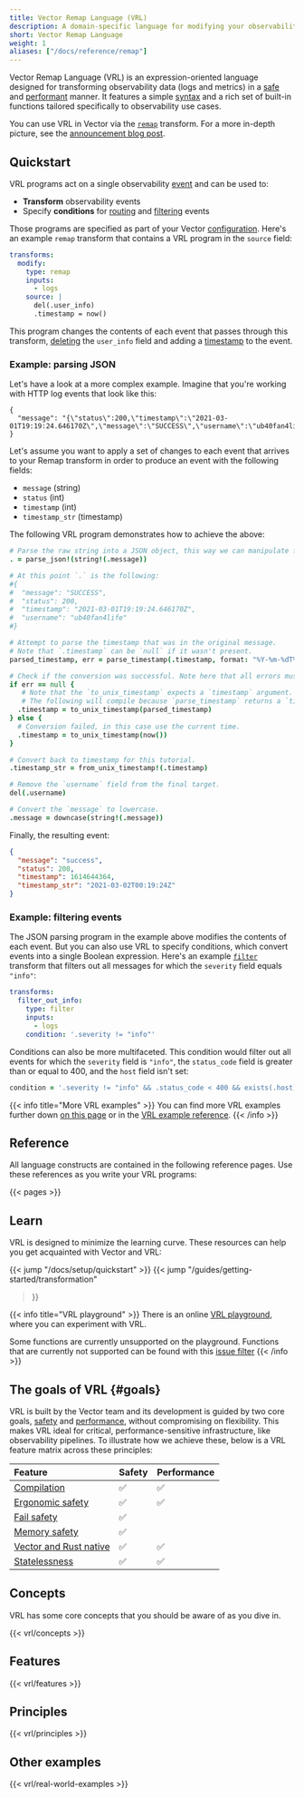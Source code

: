 ```yaml
---
title: Vector Remap Language (VRL)
description: A domain-specific language for modifying your observability data
short: Vector Remap Language
weight: 1
aliases: ["/docs/reference/remap"]
---
```


Vector Remap Language (VRL) is an expression-oriented language designed for
transforming observability data (logs and metrics) in a [safe](#safety) and
[performant](#performance) manner. It features a simple [syntax](expressions)
and a rich set of built-in functions tailored specifically to observability use
cases.

You can use VRL in Vector via the [`remap`][remap] transform. For a more
in-depth picture, see the [announcement blog post][blog_post].

## Quickstart

VRL programs act on a single observability [event](#event) and can be used to:

- **Transform** observability events
- Specify **conditions** for [routing][route] and [filtering][filter] events

Those programs are specified as part of your Vector [configuration]. Here's an
example `remap` transform that contains a VRL program in the `source` field:

```YAML {title="vector.yaml"}
transforms:
  modify:
    type: remap
    inputs:
      - logs
    source: |
      del(.user_info)
      .timestamp = now()
```

This program changes the contents of each event that passes through this
transform, [deleting][del] the `user_info` field and adding a [timestamp][now]
to the event.

### Example: parsing JSON

Let's have a look at a more complex example. Imagine that you're working with
HTTP log events that look like this:

```text
{
  "message": "{\"status\":200,\"timestamp\":\"2021-03-01T19:19:24.646170Z\",\"message\":\"SUCCESS\",\"username\":\"ub40fan4life\"}"
}
```

Let's assume you want to apply a set of changes to each event that arrives to your Remap transform in order to produce
an event with the following fields:

- `message` (string)
- `status` (int)
- `timestamp` (int)
- `timestamp_str` (timestamp)

The following VRL program demonstrates how to achieve the above:

```coffee
# Parse the raw string into a JSON object, this way we can manipulate fields.
. = parse_json!(string!(.message))

# At this point `.` is the following:
#{
#  "message": "SUCCESS",
#  "status": 200,
#  "timestamp": "2021-03-01T19:19:24.646170Z",
#  "username": "ub40fan4life"
#}

# Attempt to parse the timestamp that was in the original message.
# Note that `.timestamp` can be `null` if it wasn't present.
parsed_timestamp, err = parse_timestamp(.timestamp, format: "%Y-%m-%dT%H:%M:%S.%fZ")

# Check if the conversion was successful. Note here that all errors must be handled, more on that later.
if err == null {
   # Note that the `to_unix_timestamp` expects a `timestamp` argument.
   # The following will compile because `parse_timestamp` returns a `timestamp`.
  .timestamp = to_unix_timestamp(parsed_timestamp)
} else {
  # Conversion failed, in this case use the current time.
  .timestamp = to_unix_timestamp(now())
}

# Convert back to timestamp for this tutorial.
.timestamp_str = from_unix_timestamp!(.timestamp)

# Remove the `username` field from the final target.
del(.username)

# Convert the `message` to lowercase.
.message = downcase(string!(.message))
```

Finally, the resulting event:

```json
{
  "message": "success",
  "status": 200,
  "timestamp": 1614644364,
  "timestamp_str": "2021-03-02T00:19:24Z"
}
```

### Example: filtering events

The JSON parsing program in the example above modifies the contents of each
event. But you can also use VRL to specify conditions, which convert events into
a single Boolean expression. Here's an example [`filter`][filter] transform that
filters out all messages for which the `severity` field equals `"info"`:

```yaml {title="vector.yaml"}
transforms:
  filter_out_info:
    type: filter
    inputs:
      - logs
    condition: '.severity != "info"'
```

Conditions can also be more multifaceted. This condition would filter out all
events for which the `severity` field is `"info"`, the `status_code` field is
greater than or equal to 400, and the `host` field isn't set:

```coffee
condition = '.severity != "info" && .status_code < 400 && exists(.host)'
```

{{< info title="More VRL examples" >}} You can find more VRL examples further
down [on this page](#other-examples) or in the
[VRL example reference](/docs/reference/vrl/examples). {{< /info >}}

## Reference

All language constructs are contained in the following reference pages. Use
these references as you write your VRL programs:

{{< pages >}}

## Learn

VRL is designed to minimize the learning curve. These resources can help you get
acquainted with Vector and VRL:

{{< jump "/docs/setup/quickstart" >}} {{< jump "/guides/getting-started/transformation"
>}}

{{< info title="VRL playground" >}} There is an online [VRL playground](https://playground.vrl.dev),
where you can experiment with VRL.

Some functions are currently unsupported on the playground. Functions that are currently not supported can be found with
this [issue filter](https://github.com/vectordotdev/vector/issues?q=is%3Aopen+is%3Aissue+label%3A%22vrl%3A+playground%22+wasm+compatible)
{{< /info >}}

## The goals of VRL {#goals}

VRL is built by the Vector team and its development is guided by two core goals,
[safety](#safety) and [performance](#performance), without compromising on
flexibility. This makes VRL ideal for critical, performance-sensitive
infrastructure, like observability pipelines. To illustrate how we achieve these,
below is a VRL feature matrix across these principles:

| Feature                                       | Safety | Performance |
| :-------------------------------------------- | :----- | :---------- |
| [Compilation](#compilation)                   | ✅      | ✅           |
| [Ergonomic safety](#ergonomic-safety)         | ✅      | ✅           |
| [Fail safety](#fail-safety)                   | ✅      |             |
| [Memory safety](#memory-safety)               | ✅      |             |
| [Vector and Rust native](#vector-rust-native) | ✅      | ✅           |
| [Statelessness](#stateless)                   | ✅      | ✅           |

## Concepts

VRL has some core concepts that you should be aware of as you dive in.

{{< vrl/concepts >}}

## Features

{{< vrl/features >}}

## Principles

{{< vrl/principles >}}

## Other examples

{{< vrl/real-world-examples >}}

[affine_types]: https://en.wikipedia.org/wiki/Substructural_type_system#Affine_type_systems
[blog_post]: /blog/vector-remap-language
[configuration]: /docs/reference/configuration
[dedupe]: /docs/reference/configuration/transforms/dedupe
[del]: /docs/reference/vrl/functions#del
[errors]: /docs/reference/vrl/errors
[events]: /docs/introduction/under-the-hood-architecture/data-model
[fail_safe]: https://en.wikipedia.org/wiki/Fail-safe
[ffi]: https://en.wikipedia.org/wiki/Foreign_function_interface
[filter]: /docs/reference/configuration/transforms/filter
[log]: /docs/reference/vrl/functions#log
[logs]: /docs/introduction/introduction/architecture/data-model/log
[memory_safety]: https://en.wikipedia.org/wiki/Memory_safety
[metrics]: /docs/introduction/introduction/architecture/data-model/metrics
[now]: /docs/reference/vrl/functions#now
[remap]: /docs/reference/configuration/transforms/remap
[route]: /docs/reference/configuration/transforms/route
[rust]: https://rust-lang.org
[rust_security]: https://thenewstack.io/microsoft-rust-is-the-industrys-best-chance-at-safe-systems-programming/
[vrl_error_handling]: /docs/reference/vrl/errors#handling
